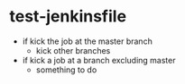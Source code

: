 # test-jenkinsfile

- if kick the job at the master branch
    - kick other branches
- if kick a job at a branch excluding master
    - something to do

